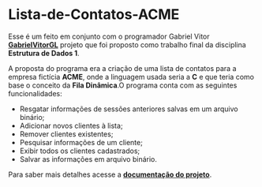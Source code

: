 # Lista-de-Contatos-ACME

Esse é um feito em conjunto com o programador Gabriel Vitor **[GabrielVitorGL](https://github.com/GabrielVitorGL)** projeto que foi proposto como trabalho final da disciplina **Estrutura de Dados 1**.

A proposta do programa era a criação de uma lista de contatos para a empresa fictícia **ACME**, onde a linguagem usada seria a **C** e que teria como base o conceito da **Fila Dinâmica**.O programa conta com as seguintes funcionalidades:

- Resgatar informações de sessões anteriores salvas em um arquivo binário; 
- Adicionar novos clientes à lista; 
- Remover clientes existentes; 
- Pesquisar informações de um cliente; 
- Exibir todos os clientes cadastrados; 
- Salvar as informações em arquivo binário. 

Para saber mais detalhes acesse a **[documentação do projeto](./documentation/projeto%20ACME.pdf)**.